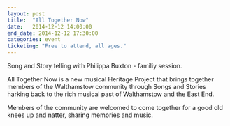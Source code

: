 ```yaml
---
layout: post
title:  "All Together Now"
date:   2014-12-12 14:00:00
end_date: 2014-12-12 17:30:00
categories: event
ticketing: "Free to attend, all ages."
---
```

Song and Story telling with Philippa Buxton - familiy session.

All Together Now is a new musical Heritage Project that brings together members of the Walthamstow community through Songs and Stories harking back to the rich musical past of Walthamstow and the East End.

Members of the community are welcomed to come together for a good old knees up and natter, sharing memories and music.
